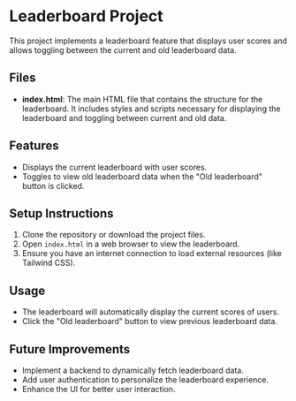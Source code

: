 # Leaderboard Project

This project implements a leaderboard feature that displays user scores and allows toggling between the current and old leaderboard data.

## Files

- **index.html**: The main HTML file that contains the structure for the leaderboard. It includes styles and scripts necessary for displaying the leaderboard and toggling between current and old data.

## Features

- Displays the current leaderboard with user scores.
- Toggles to view old leaderboard data when the "Old leaderboard" button is clicked.

## Setup Instructions

1. Clone the repository or download the project files.
2. Open `index.html` in a web browser to view the leaderboard.
3. Ensure you have an internet connection to load external resources (like Tailwind CSS).

## Usage

- The leaderboard will automatically display the current scores of users.
- Click the "Old leaderboard" button to view previous leaderboard data.

## Future Improvements

- Implement a backend to dynamically fetch leaderboard data.
- Add user authentication to personalize the leaderboard experience.
- Enhance the UI for better user interaction.
